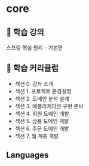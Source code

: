 # core
## 🧤 학습 강의
스프링 핵심 원리 - 기본편

## 📝 학습 커리큘럼
* 섹션 0. 강좌 소개
* 섹션 1. 프로젝트 환경설정
* 섹션 2. 도메인 분석 설계
* 섹션 3. 애플리케이션 구현 준비
* 섹션 4. 회원 도메인 개발
* 섹션 5. 상품 도메인 개발
* 섹션 6. 주문 도메인 개발
* 섹션 7. 웹 계층 개발

## Languages

